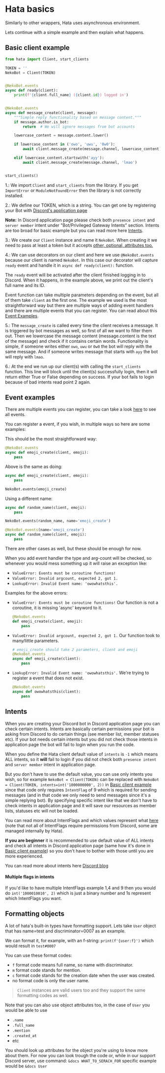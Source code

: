 # Hata basics

Similarly to other wrappers, Hata uses asynchronous environment.

Lets continue with a simple example and then explain what happens.

## Basic client example

```py
from hata import Client, start_clients

TOKEN = ''
NekoBot = Client(TOKEN)


@NekoBot.events
async def ready(client):
    print(f'{client.full_name} ({client.id}) logged in')


@NekoBot.events
async def message_create(client, message):
    """Simple reply functionality based on message content."""
    if message.author.is_bot:
        return  # We will ignore messages from bot accounts

    lowercase_content = message.content.lower()

    if lowercase_content in ('owo', 'uwu', '0w0'):
        await client.message_create(message.channel, lowercase_content)

    elif lowercase_content.startswith('ayy'):
        await client.message_create(message.channel, 'lmao')


start_clients()

```

1.: We import `Client` and `start_clients` from the library.
If you get `ImportError` or `ModuleNotFoundError` then the library is not correctly installed.

2.: We define our TOKEN, which is a string.
You can get one by registering your Bot with [Discord's application page](https://discordapp.com/developers/applications)

**Note:** In Discord application page please check both `presence intent` and `server member` intent under 
"Bot/Privileged Gateway Intents" section. Intents are too broad for basic example but you can read more here [Intents](#Intents).

3.: We create our `Client` instance and name it `NekoBot`. 
When creating it we need to pass at least a token but it accepts [other, optional, attributes too.](https://huyanematsu.pythonanywhere.com/docs/hata/discord/client/Client)

4.: We can use decorators on our client and here we use `@NekoBot.events` because our client is  named `NekoBot`.
In this case our decorator will capture `ready` event and handle it in `async def ready(client):` function.

The `ready` event will be activated after the client finished logging in to Discord.
When it happens, in the example above, we print out the client's full name and its ID.

Event function can take multiple parameters depending on the event, but all of them take `client` as the first one.
The example we used is the most straightforward way but there are multiple ways of adding event handlers and there
are multiple events that you can register. You can read about this [Event Examples](#Event-examples).

5.: The `message_create` is called every time the client receives a message.
It is triggered by bot messages as well, so first of all we want to filter them out.
Then we lowercase the message content (message.content is the text of the message) and check if it contains certain words.
Functionality is simple, if someone writes either `owo`, `uwu` or `0w0` the bot will reply with the same message.
And if someone writes message that starts with `ayy` the bot will reply with `lmao`.

6.: At the end we run up our client(s) with calling the `start_clients` function.
This line will block until the client(s) successfully login, then it will return either True or False depending on success.
If your bot fails to login because of bad intents read point 2 again.

## Event examples

There are multiple events you can register,
you can take a look [here](https://huyanematsu.pythonanywhere.com/docs/hata/discord/parsers/EventHandlerManager) to see all events.

You can register a event,  if you wish, in multiple ways so here are some examples:

This should be the most straightforward way:
```py
@NekoBot.events
async def emoji_create(client, emoji):
    pass
```

Above is the same as doing:

```py
async def emoji_create(client, emoji):
    pass

NekoBot.events(emoji_create)
```

Using a different name:

```py
async def random_name(client, emoji):
    pass

NekoBot.events(random_name, name='emoji_create')
```


```py
@NekoBot.events(name='emoji_create')
async def random_name(client, emoji):
    pass
```

There are other cases as well, but these should be enough for now.

When you add event handler the type and arg-count will be checked, so whenever you
would mess something up it will raise an exception like:

- `ValueError: Events must be coroutine functions!`
- `ValueError: Invalid argcount, expected 2, got 1.`
- `LookupError: Invalid Event name: 'owowhatsthis'.`

Examples for the above errors:

- `ValueError: Events must be coroutine functions!`
   Our function is not a coroutine, it is missing 'async' keyword to it.
    ```py
    @NekoBot.events
    def emoji_create(client, emoji):
        pass
    ```

- `ValueError: Invalid argcount, expected 2, got 1.`
   Our function took to many/little parameters.
    ```py
    # emoji_create should take 2 parameters, client and emoji
    @NekoBot.events
    async def emoji_create(client):
        pass
    ```

- `LookupError: Invalid Event name: 'owowhatsthis'.`
   We're trying to register a event that does not exist.
    ```py
    @NekoBot.events
    async def owowhatsthis(client):
        pass
    ```

## Intents

When you are creating your Discord bot in Discord application page you can check certain intents.
Intents are basically certain permissions your bot is asking from Discord to do certain things (see member list, member
statuses etc). If your bot needs certain intents but you did not check those intents in application page
the bot will fail to login when you run the code.

When you define the Hata client default value of `intents` is `-1` which means ALL intents, so it **will** fail to
login if you did not check both `presence intent` and `server member` intent in application page.

But you don't have to use the default value, you can use only intents you wish, so for example 
`NekoBot = Client(TOKEN)` can be replaced with `NekoBot = Client(TOKEN, intents=int('1000000000', 2))`
in [Basic client example](#Basic-client-example) since that code only requires `IntentFlag` of 9 which is required for 
sending messages (and in that code we only need to send messages since it's a simple replying bot).
By specifying specific intent like that we don't have to check intents in application page and it will save our
resources as member lists, statuses etc will not be loaded.

You can read more about IntentFlags and which values represent what [here](https://huyanematsu.pythonanywhere.com/docs/hata/discord/parsers/IntentFlag)
(note that not all of IntentFlags require permissions from Discord, some are managed internally by Hata).

**If you are beginner** it is recommended to use default value of ALL intents and check all intents in Discord application
page (same how it's done in [Basic client example](#Basic-client-example)) so you don't have to bother with those
until you are more experienced.

You can read more about intents here [Discord blog](https://support.discord.com/hc/en-us/articles/360040720412)

#### Multiple flags in intents

If you'd like to have multiple IntentFlags example 1,4 and 9 then you would do `int('1000010010', 2)` which is just
a binary number and 1s represent which IntentFlags you want. 

## Formatting objects

A lot of hata's built-in types have formatting support.
Lets take `User` object that has name=test and discriminator=0007 as an example.

We can format it, for example, with an f-string: `print(f'{user:f}')`
which would result in `test#0007`

You can use these format codes:
- `f` format code means full name, so name with discriminator.
- `m` format code stands for mention.
- `c` format code stands for the creation date when the user was created.
- no format code is only the user name.

> `Client` instances are valid users too and they support the same formatting codes as well.

Note that you can also use object attributes too, in the case of `User` you would be able to use

- `.name`
- `.full_name`
- `.mention`
- `.created_at`
- etc

You should look up attributes for the object you're using to know more about them.
For now you can look trough the code or, while in our support Discord server, use command:
`&docs WHAT_TO_SERACH_FOR` specific example would be `&docs User`
